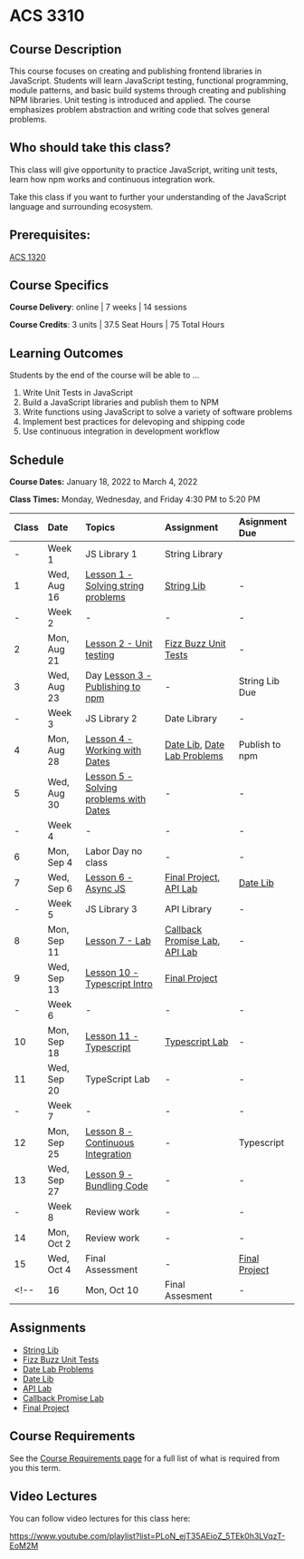 # ACS 3310

<!-- | Course Section | Instructor | Slack Channel | Course Website | Instructor 1-on-1 |
| :---: | :---: | :---: | :---: | :---: |
| A | **@mitchell** | `#few-2-1-js-libs` | [make.sc/few2.1](https://make.sc/few2.1) | [Virtual Office](https://make.sc/mitchell-zoom) | -->

## Course Description

This course focuses on creating and publishing frontend libraries in JavaScript. Students will learn JavaScript testing, functional programming, module patterns, and basic build systems through creating and publishing NPM libraries. Unit testing is introduced and applied. The course emphasizes problem abstraction and writing code that solves general problems.

## Who should take this class?

This class will give opportunity to practice JavaScript, writing unit tests, learn how npm works and continuous integration work.

Take this class if you want to further your understanding of the JavaScript language and surrounding ecosystem.

## Prerequisites:  

[ACS 1320](https://github.com/Tech-at-DU/ACS-1320-JavaScript-Foundations)

## Course Specifics

**Course Delivery**: online | 7 weeks | 14 sessions

**Course Credits**: 3 units | 37.5 Seat Hours | 75 Total Hours

## Learning Outcomes

Students by the end of the course will be able to ...

1. Write Unit Tests in JavaScript
1. Build a JavaScript libraries and publish them to NPM
1. Write functions using JavaScript to solve a variety of software problems
1. Implement best practices for delevoping and shipping code
1. Use continuous integration in development workflow

## Schedule

**Course Dates:** January 18, 2022 to March 4, 2022

**Class Times:** Monday, Wednesday, and Friday 4:30 PM to 5:20 PM

| Class | Date | Topics | Assignment | Asignment Due |
|:------|:-----|:-------|:-----------|:--------------|
|  -    | Week 1 | JS Library 1 | String Library |  |
|  1    | Wed, Aug 16 | [Lesson 1 - Solving string problems] | [String Lib] | - |
|  -    | Week 2 | - | - | - |
|  2    | Mon, Aug 21 | [Lesson 2 - Unit testing] | [Fizz Buzz Unit Tests] | - |
|  3    | Wed, Aug 23 | Day [Lesson 3 - Publishing to npm] | - | String Lib Due |
|  -    | Week 3 | JS Library 2 | Date Library | - |
|  4    | Mon, Aug 28 | [Lesson 4 - Working with Dates] | [Date Lib], [Date Lab Problems] | Publish to npm |
|  5    | Wed, Aug 30 | [Lesson 5 - Solving problems with Dates] | - | - |
|  -    | Week 4 | - | - | - |
|  6    | Mon, Sep 4 | Labor Day no class | - | - |
|  7    | Wed, Sep 6 | [Lesson 6 - Async JS] | [Final Project], [API Lab] | [Date Lib] |
|  -    | Week 5 | JS Library 3 | API Library | - |
|  8    | Mon, Sep 11 | [Lesson 7 - Lab] | [Callback Promise Lab], [API Lab] | - |
|  9    | Wed, Sep 13 | [Lesson 10 - Typescript Intro] | [Final Project] |  |
|  -    | Week 6 | - | - | - |
| 10    | Mon, Sep 18 | [Lesson 11 - Typescript] | [Typescript Lab] | - |
| 11    | Wed, Sep 20 | TypeScript Lab | - | - |
|  -    | Week 7 | - | - | - |
| 12    | Mon, Sep 25 | [Lesson 8 - Continuous Integration] | - | Typescript |
| 13    | Wed, Sep 27 | [Lesson 9 - Bundling Code] | - | - |
|  -    | Week 8 | Review work | - | - |
| 14    | Mon, Oct 2 | Review work | - | - |
| 15    | Wed, Oct 4 | Final Assessment | - | [Final Project] |
<!-- | 16    | Mon, Oct 10 | Final Assesment | - | - | -->

## Assignments
- [String Lib]
- [Fizz Buzz Unit Tests]
- [Date Lab Problems]
- [Date Lib]
- [API Lab]
- [Callback Promise Lab]
- [Final Project]

<!--  -->
[Lesson 1 - Solving string problems]: ./lessons/lesson-01.md
[Lesson 2 - Unit testing]: ./lessons/lesson-02-unit-testing.md
[Lesson 3 - Publishing to npm]: ./lessons/lesson-03-publishing.md
[Lesson 4 - Working with Dates]: ./lessons/lesson-04-dates.md
[Lesson 5 - Solving problems with Dates]: ./lessons/lesson-05.md
[Lesson 6 - Async JS]: ./lessons/lesson-06.md
[Lesson 7 - Lab]: ./lessons/lesson-07.md
[Lesson 8 - Continuous Integration]: ./lessons/lesson-08-continuous-integration.md
[Lesson 9 - Bundling Code]: ./lessons/lesson-09-bundling.md
[Lesson 10 - Typescript Intro]: ./lessons/lesson-10-typescript.md
[Lesson 11 - Typescript]: ./lessons/lesson-11.md
[Lesson 12]: ./lessons/lesson-12.md
[Lesson 13]: ./lessons/lesson-13.md

[GradeScope]: https://www.gradescope.com/courses/219049

[String Lib]: ./assignments/assignment-01.md
[Publish to npm]: ./assignments/assignment-02.md
[Add Unit Tests]: ./assignments/assignment-03.md
[Date Lib]: assignments/assignment-07-date-lib.md
[Final Project]: ./assignments/assignment-09-api-lib.md
[Continuous Integration]: ./assignments/assignment-04.md
[Bundling code for distribution]: ./assignments/assignment-06.md
[Final Project]: assignments/assignment-09.md
[Fizz Buzz Unit Tests]: https://github.com/Tech-at-DU/fizz-buzz-test
[Date Lab Problems]: https://github.com/Tech-at-DU/JavaScript-Dates-lab
[API Lab]: https://github.com/Tech-at-DU/weather-api
[Typescript Lab]: https://github.com/Tech-at-DU/typescript-intro

[Callback Promise Lab]: https://github.com/Tech-at-DU/callbacks-and-promise

## Course Requirements 

See the [Course Requirements page](course-requirements.md) for a full list of what is required from you this term. 

## Video Lectures

You can follow video lectures for this class here: 

https://www.youtube.com/playlist?list=PLoN_ejT35AEioZ_5TEk0h3LVqzT-EoM2M


